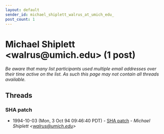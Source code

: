 ```yaml
---
layout: default
sender_id: michael_shiplett_walrus_at_umich_edu_
post_count: 1
---
```


# Michael Shiplett <walrus<span>@</span>umich.edu> (1 post)

_Be aware that many list participants used multiple email addresses over their time active on the list. As such this page may not contain all threads available._

## Threads

### SHA patch
+ 1994-10-03 (Mon, 3 Oct 94 09:46:40 PDT) - [SHA patch](/archive/1994/10/b020171bbba07e2b6f5468ba10a7e8612699f7ac9b6b8b413447c9a8f978c61b) - _Michael Shiplett \<walrus@umich.edu\>_

